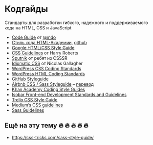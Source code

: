 # Кодгайды

Стандарты для разработки гибкого, надежного и поддерживаемого кода на HTML, CSS и JavaScript

* [Code Guide](http://codeguide.co/) от [@mdo](https://github.com/mdo/code-guide)
* [Стиль кода HTML-Академии](http://codeguide.academy/html-css.html), [github](https://github.com/htmlacademy/codeguide)
* [Google HTML/CSS Style Guide](http://google.github.io/styleguide/htmlcssguide.html)
* [CSS Guidelines](http://cssguidelin.es) от Harry Roberts
* [Sputnik](https://github.com/CSSSR/sputnik) от ребят из CSSSR
* [Idiomatic CSS](https://github.com/necolas/idiomatic-css/tree/master/translations/ru-RU) от Nicolas Gallagher
* [WordPress CSS Coding Standards](https://make.wordpress.org/core/handbook/best-practices/coding-standards/css/)
* [WordPress HTML Coding Standards](https://make.wordpress.org/core/handbook/best-practices/coding-standards/html/)
* [GitHub Styleguide](https://github.com/styleguide)
* [Airbnb CSS / Sass Styleguide](https://github.com/airbnb/css) – [перевод](https://github.com/Nekorsis/css-style-guide)
* [Khan Academy Coding Style Guides](https://github.com/Khan/style-guides)
* [Isobar Front-end Development Standards and Guidelines](https://github.com/isobar-us/code-standards)
* [Trello CSS Style Guide](https://github.com/trello/trellisheets/blob/master/styleguide.md)
* [Medium’s CSS guidelines](https://gist.github.com/fat/a47b882eb5f84293c4ed)
* [Sass Guidelines](https://sass-guidelin.es/)

## Ещё на эту тему 🔥 🔥 🔥 🔥 🔥

* https://css-tricks.com/sass-style-guide/
